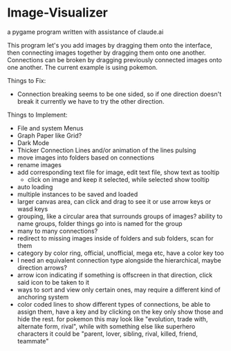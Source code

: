 # Image-Visualizer
a pygame program written with assistance of claude.ai

This program let's you add images by dragging them onto the interface, then connecting images together by dragging them onto one another. Connections can be broken by dragging previously connected images onto one another. The current example is using pokemon. 

Things to Fix:
- Connection breaking seems to be one sided, so if one direction doesn't break it currently we have to try the other direction. 

Things to Implement:
- File and system Menus
- Graph Paper like Grid?
- Dark Mode
- Thicker Connection Lines and/or animation of the lines pulsing
- move images into folders based on connections
- rename images
- add corresponding text file for image, edit text file, show text as tooltip
    - click on image and keep it selected, while selected show tooltip
- auto loading
- multiple instances to be saved and loaded
- larger canvas area, can click and drag to see it or use arrow keys or wasd keys
- grouping, like a circular area that surrounds groups of images? ability to name groups, folder things go into is named for the group
- many to many connections?
- redirect to missing images inside of folders and sub folders, scan for them
- category by color ring, official, unofficial, mega etc, have a color key too
- I need an equivalent connection type alongside the hierarchical, maybe direction arrows?
- arrow icon indicating if something is offscreen in that direction, click said icon to be taken to it
- ways to sort and view only certain ones, may require a different kind of anchoring system
- color coded lines to show different types of connections, be able to assign them, have a key and by clicking on the key only show those and hide the rest. for pokemon this may look like "evolution, trade with, alternate form, rival", while with something else like superhero characters it could be "parent, lover, sibling, rival, killed, friend, teammate"

